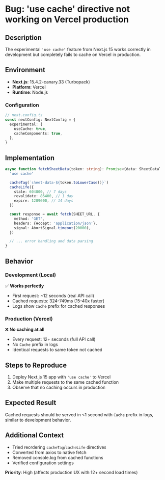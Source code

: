 # Bug: 'use cache' directive not working on Vercel production

## Description

The experimental `'use cache'` feature from Next.js 15 works correctly in development but completely fails to cache on Vercel in production.

## Environment

- **Next.js**: 15.4.2-canary.33 (Turbopack)
- **Platform**: Vercel
- **Runtime**: Node.js

### Configuration

```typescript
// next.config.ts
const nextConfig: NextConfig = {
  experimental: {
    useCache: true,
    cacheComponents: true,
  },
}
```

## Implementation

```typescript
async function fetchSheetData(token: string): Promise<{data: SheetDataType | null; error: string | null}> {
  'use cache'

  cacheTag(`sheet-data-${token.toLowerCase()}`)
  cacheLife({
    stale: 604800, // 7 days
    revalidate: 86400, // 1 day
    expire: 1209600, // 14 days
  })

  const response = await fetch(SHEET_URL, {
    method: 'GET',
    headers: {Accept: 'application/json'},
    signal: AbortSignal.timeout(20000),
  })

  // ... error handling and data parsing
}
```

## Behavior

### Development (Local)

✅ **Works perfectly**

- First request: ~12 seconds (real API call)
- Cached requests: 324-749ms (15-40x faster)
- Logs show `Cache` prefix for cached responses

### Production (Vercel)

❌ **No caching at all**

- Every request: 12+ seconds (full API call)
- No `Cache` prefix in logs
- Identical requests to same token not cached

## Steps to Reproduce

1. Deploy Next.js 15 app with `'use cache'` to Vercel
2. Make multiple requests to the same cached function
3. Observe that no caching occurs in production

## Expected Result

Cached requests should be served in <1 second with `Cache` prefix in logs, similar to development behavior.

## Additional Context

- Tried reordering `cacheTag`/`cacheLife` directives
- Converted from axios to native fetch
- Removed console.log from cached functions
- Verified configuration settings

**Priority**: High (affects production UX with 12+ second load times)
